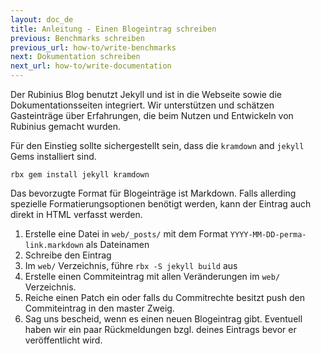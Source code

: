 ```yaml
---
layout: doc_de
title: Anleitung - Einen Blogeintrag schreiben
previous: Benchmarks schreiben
previous_url: how-to/write-benchmarks
next: Dokumentation schreiben
next_url: how-to/write-documentation
---
```


Der Rubinius Blog benutzt Jekyll und ist in die Webseite sowie die
Dokumentationsseiten integriert. Wir unterstützen und schätzen Gasteinträge 
über Erfahrungen, die beim Nutzen und Entwickeln von Rubinius gemacht wurden.

Für den Einstieg sollte sichergestellt sein, dass die `kramdown` and
`jekyll` Gems installiert sind.

    rbx gem install jekyll kramdown

Das bevorzugte Format für Blogeinträge ist Markdown. Falls allerding spezielle
Formatierungsoptionen benötigt werden, kann der Eintrag auch direkt in HTML 
verfasst werden.

1. Erstelle eine Datei in `web/_posts/` mit dem Format 
   `YYYY-MM-DD-perma-link.markdown` als Dateinamen
1. Schreibe den Eintrag
1. Im `web/` Verzeichnis, führe `rbx -S jekyll build` aus
1. Erstelle einen Commiteintrag mit allen Veränderungen im `web/` Verzeichnis.
1. Reiche einen Patch ein oder falls du Commitrechte besitzt push den
   Commiteintrag in den master Zweig.
1. Sag uns bescheid, wenn es einen neuen Blogeintrag gibt. Eventuell haben wir
   ein paar Rückmeldungen bzgl. deines Eintrags bevor er veröffentlicht wird.
